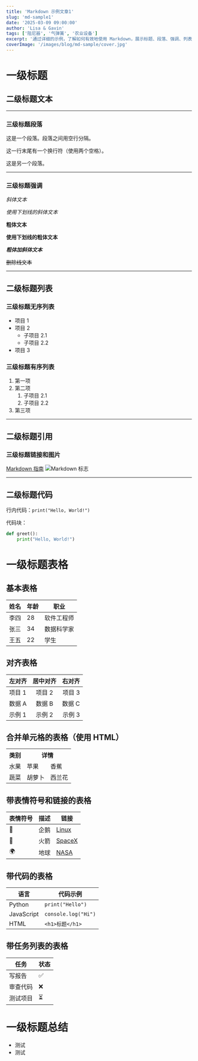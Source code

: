 ```yaml
---
title: 'Markdown 示例文章1'
slug: 'md-sample1'
date: '2025-03-09 09:00:00'
author: 'Lisa & Gavin'
tags: ['阻尼器', '气弹簧', '农业设备']
excerpt: '通过详细的示例，了解如何有效地使用 Markdown，展示标题、段落、强调、列表、链接、图片、代码块、引用、水平线、表格、任务列表、脚注、转义字符和内联 HTML。无论您是初学者还是高级用户，本指南都提供了创建结构良好且视觉吸引人的 Markdown 文档所需的一切内容。学习如何使用对齐、表情符号、链接甚至合并单元格来构建表格。非常适合开发者、写作者以及任何希望提升文档或内容创作技能的人。立即开始优化您的 Markdown 使用吧！'
coverImage: '/images/blog/md-sample/cover.jpg'
---
```


# 一级标题
## 二级标题文本

---

### 三级标题段落

这是一个段落。段落之间用空行分隔。

这一行末尾有一个换行符（使用两个空格）。  

这是另一个段落。

---

### 三级标题强调
*斜体文本*

_使用下划线的斜体文本_

**粗体文本**

__使用下划线的粗体文本__

***粗体加斜体文本***

~~删除线文本~~

---
## 二级标题列表

### 三级标题无序列表

- 项目 1
- 项目 2
  - 子项目 2.1
  - 子项目 2.2
- 项目 3

### 三级标题有序列表
1. 第一项
2. 第二项
   1. 子项目 2.1
   2. 子项目 2.2
3. 第三项

---
## 二级标题引用

### 三级标题链接和图片
[Markdown 指南](https://www.markdownguide.org)
![Markdown 标志](https://markdown-here.com/img/icon256.png)

---

## 二级标题代码
行内代码：`print("Hello, World!")`

代码块：
```python
def greet():
    print("Hello, World!")
```

# 一级标题表格

## 基本表格
| 姓名       | 年龄 | 职业           |
|------------|-----|----------------|
| 李四       | 28  | 软件工程师     |
| 张三       | 34  | 数据科学家     |
| 王五       | 22  | 学生           |

## 对齐表格
| 左对齐     | 居中对齐 | 右对齐 |
|:-----------|:--------:|--------:|
| 项目 1     | 项目 2   | 项目 3  |
| 数据 A     | 数据 B   | 数据 C  |
| 示例 1     | 示例 2   | 示例 3  |

## 合并单元格的表格（使用 HTML）
<table>
  <tr>
    <th>类别</th>
    <th colspan="2">详情</th>
  </tr>
  <tr>
    <td>水果</td>
    <td>苹果</td>
    <td>香蕉</td>
  </tr>
  <tr>
    <td>蔬菜</td>
    <td>胡萝卜</td>
    <td>西兰花</td>
  </tr>
</table>

## 带表情符号和链接的表格
| 表情符号 | 描述           | 链接                          |
|----------|----------------|-------------------------------|
| 🐧       | 企鹅           | [Linux](https://www.linux.org)|
| 🚀       | 火箭           | [SpaceX](https://www.spacex.com)|
| 🌍       | 地球           | [NASA](https://www.nasa.gov)  |

## 带代码的表格
| 语言      | 代码示例          |
|-----------|-------------------|
| Python    | `print("Hello")`  |
| JavaScript | `console.log("Hi")` |
| HTML      | `<h1>标题</h1>`   |

## 带任务列表的表格
| 任务          | 状态  |
|---------------|--------|
| 写报告        | ✅     |
| 审查代码      | ❌     |
| 测试项目      | ⏳     |

# 一级标题总结

* 测试
* 测试

